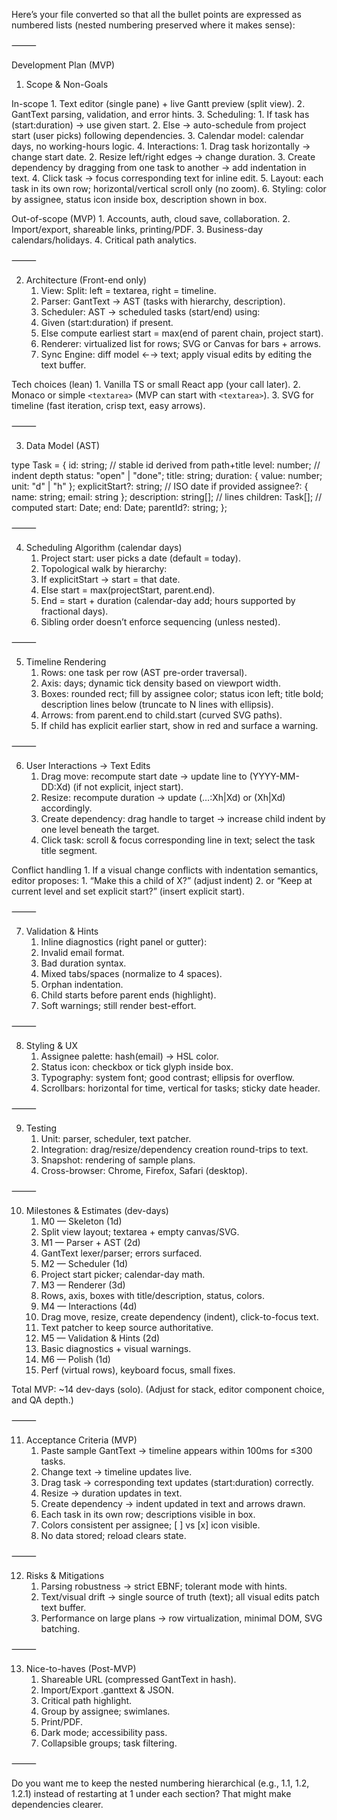 Here’s your file converted so that all the bullet points are expressed as numbered lists (nested numbering preserved where it makes sense):

⸻

Development Plan (MVP)

1) Scope & Non-Goals

In-scope
	1.	Text editor (single pane) + live Gantt preview (split view).
	2.	GantText parsing, validation, and error hints.
	3.	Scheduling:
	1.	If task has (start:duration) → use given start.
	2.	Else → auto-schedule from project start (user picks) following dependencies.
	3.	Calendar model: calendar days, no working-hours logic.
	4.	Interactions:
	1.	Drag task horizontally → change start date.
	2.	Resize left/right edges → change duration.
	3.	Create dependency by dragging from one task to another → add indentation in text.
	4.	Click task → focus corresponding text for inline edit.
	5.	Layout: each task in its own row; horizontal/vertical scroll only (no zoom).
	6.	Styling: color by assignee, status icon inside box, description shown in box.

Out-of-scope (MVP)
	1.	Accounts, auth, cloud save, collaboration.
	2.	Import/export, shareable links, printing/PDF.
	3.	Business-day calendars/holidays.
	4.	Critical path analytics.

⸻

2) Architecture (Front-end only)
	1.	View: Split: left = textarea, right = timeline.
	2.	Parser: GantText → AST (tasks with hierarchy, description).
	3.	Scheduler: AST → scheduled tasks (start/end) using:
	1.	Given (start:duration) if present.
	2.	Else compute earliest start = max(end of parent chain, project start).
	4.	Renderer: virtualized list for rows; SVG or Canvas for bars + arrows.
	5.	Sync Engine: diff model ←→ text; apply visual edits by editing the text buffer.

Tech choices (lean)
	1.	Vanilla TS or small React app (your call later).
	2.	Monaco or simple `<textarea>` (MVP can start with `<textarea>`).
	3.	SVG for timeline (fast iteration, crisp text, easy arrows).

⸻

3) Data Model (AST)

type Task = {
  id: string;                       // stable id derived from path+title
  level: number;                    // indent depth
  status: "open" | "done";
  title: string;
  duration: { value: number; unit: "d" | "h" };
  explicitStart?: string;           // ISO date if provided
  assignee?: { name: string; email: string };
  description: string[];            // lines
  children: Task[];
  // computed
  start: Date;
  end: Date;
  parentId?: string;
};


⸻

4) Scheduling Algorithm (calendar days)
	1.	Project start: user picks a date (default = today).
	2.	Topological walk by hierarchy:
	1.	If explicitStart → start = that date.
	2.	Else start = max(projectStart, parent.end).
	3.	End = start + duration (calendar-day add; hours supported by fractional days).
	4.	Sibling order doesn’t enforce sequencing (unless nested).

⸻

5) Timeline Rendering
	1.	Rows: one task per row (AST pre-order traversal).
	2.	Axis: days; dynamic tick density based on viewport width.
	3.	Boxes: rounded rect; fill by assignee color; status icon left; title bold; description lines below (truncate to N lines with ellipsis).
	4.	Arrows: from parent.end to child.start (curved SVG paths).
	5.	If child has explicit earlier start, show in red and surface a warning.

⸻

6) User Interactions → Text Edits
	1.	Drag move: recompute start date → update line to (YYYY-MM-DD:Xd) (if not explicit, inject start).
	2.	Resize: recompute duration → update (…:Xh|Xd) or (Xh|Xd) accordingly.
	3.	Create dependency: drag handle to target → increase child indent by one level beneath the target.
	4.	Click task: scroll & focus corresponding line in text; select the task title segment.

Conflict handling
	1.	If a visual change conflicts with indentation semantics, editor proposes:
	1.	“Make this a child of X?” (adjust indent)
	2.	or “Keep at current level and set explicit start?” (insert explicit start).

⸻

7) Validation & Hints
	1.	Inline diagnostics (right panel or gutter):
	1.	Invalid email format.
	2.	Bad duration syntax.
	3.	Mixed tabs/spaces (normalize to 4 spaces).
	4.	Orphan indentation.
	5.	Child starts before parent ends (highlight).
	2.	Soft warnings; still render best-effort.

⸻

8) Styling & UX
	1.	Assignee palette: hash(email) → HSL color.
	2.	Status icon: checkbox or tick glyph inside box.
	3.	Typography: system font; good contrast; ellipsis for overflow.
	4.	Scrollbars: horizontal for time, vertical for tasks; sticky date header.

⸻

9) Testing
	1.	Unit: parser, scheduler, text patcher.
	2.	Integration: drag/resize/dependency creation round-trips to text.
	3.	Snapshot: rendering of sample plans.
	4.	Cross-browser: Chrome, Firefox, Safari (desktop).

⸻

10) Milestones & Estimates (dev-days)
	1.	M0 — Skeleton (1d)
	1.	Split view layout; textarea + empty canvas/SVG.
	2.	M1 — Parser + AST (2d)
	1.	GantText lexer/parser; errors surfaced.
	3.	M2 — Scheduler (1d)
	1.	Project start picker; calendar-day math.
	4.	M3 — Renderer (3d)
	1.	Rows, axis, boxes with title/description, status, colors.
	5.	M4 — Interactions (4d)
	1.	Drag move, resize, create dependency (indent), click-to-focus text.
	2.	Text patcher to keep source authoritative.
	6.	M5 — Validation & Hints (2d)
	1.	Basic diagnostics + visual warnings.
	7.	M6 — Polish (1d)
	1.	Perf (virtual rows), keyboard focus, small fixes.

Total MVP: ~14 dev-days (solo).
(Adjust for stack, editor component choice, and QA depth.)

⸻

11) Acceptance Criteria (MVP)
	1.	Paste sample GantText → timeline appears within 100ms for ≤300 tasks.
	2.	Change text → timeline updates live.
	3.	Drag task → corresponding text updates (start:duration) correctly.
	4.	Resize → duration updates in text.
	5.	Create dependency → indent updated in text and arrows drawn.
	6.	Each task in its own row; descriptions visible in box.
	7.	Colors consistent per assignee; [ ] vs [x] icon visible.
	8.	No data stored; reload clears state.

⸻

12) Risks & Mitigations
	1.	Parsing robustness → strict EBNF; tolerant mode with hints.
	2.	Text/visual drift → single source of truth (text); all visual edits patch text buffer.
	3.	Performance on large plans → row virtualization, minimal DOM, SVG batching.

⸻

13) Nice-to-haves (Post-MVP)
	1.	Shareable URL (compressed GantText in hash).
	2.	Import/Export .ganttext & JSON.
	3.	Critical path highlight.
	4.	Group by assignee; swimlanes.
	5.	Print/PDF.
	6.	Dark mode; accessibility pass.
	7.	Collapsible groups; task filtering.

⸻

Do you want me to keep the nested numbering hierarchical (e.g., 1.1, 1.2, 1.2.1) instead of restarting at 1 under each section? That might make dependencies clearer.